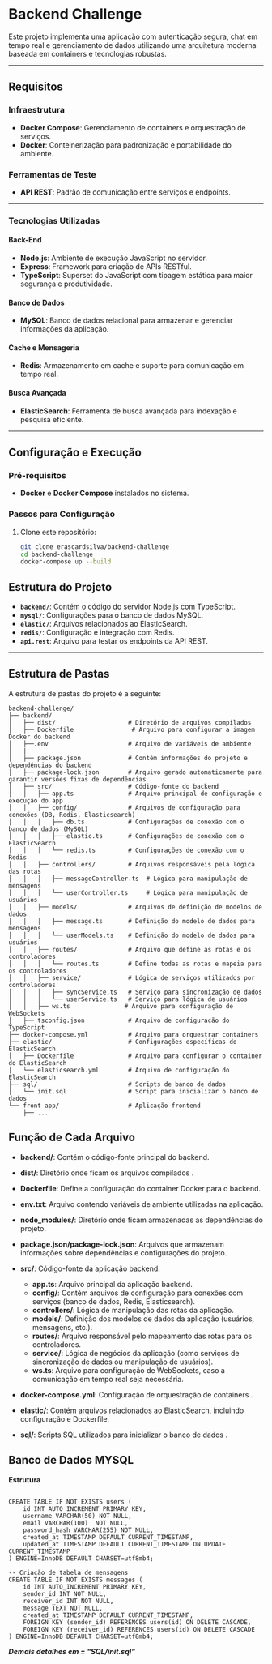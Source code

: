 # Backend Challenge

Este projeto implementa uma aplicação com autenticação segura, chat em tempo real e gerenciamento de dados utilizando uma arquitetura moderna baseada em containers e tecnologias robustas.

---

## **Requisitos**

### **Infraestrutura**
- **Docker Compose**: Gerenciamento de containers e orquestração de serviços.
- **Docker**: Conteinerização para padronização e portabilidade do ambiente.

### **Ferramentas de Teste**
- **API REST**: Padrão de comunicação entre serviços e endpoints.

---

### **Tecnologias Utilizadas**

#### **Back-End**
- **Node.js**: Ambiente de execução JavaScript no servidor.
- **Express**: Framework para criação de APIs RESTful.
- **TypeScript**: Superset do JavaScript com tipagem estática para maior segurança e produtividade.

#### **Banco de Dados**
- **MySQL**: Banco de dados relacional para armazenar e gerenciar informações da aplicação.

#### **Cache e Mensageria**
- **Redis**: Armazenamento em cache e suporte para comunicação em tempo real.

#### **Busca Avançada**
- **ElasticSearch**: Ferramenta de busca avançada para indexação e pesquisa eficiente.

---

## **Configuração e Execução**

### **Pré-requisitos**
- **Docker** e **Docker Compose** instalados no sistema.

### **Passos para Configuração**
1. Clone este repositório:
   ```bash
   git clone erascardsilva/backend-challenge
   cd backend-challenge
   docker-compose up --build
   ```

## **Estrutura do Projeto**

- **`backend/`**: Contém o código do servidor Node.js com TypeScript.
- **`mysql/`**: Configurações para o banco de dados MySQL.
- **`elastic/`**: Arquivos relacionados ao ElasticSearch.
- **`redis/`**: Configuração e integração com Redis.
- **`api.rest`**: Arquivo para testar os endpoints da API REST.

---
## Estrutura de Pastas

A estrutura de pastas do projeto é a seguinte:

```plaintext
backend-challenge/
├── backend/
│   ├── dist/                    # Diretório de arquivos compilados 
│   ├── Dockerfile                # Arquivo para configurar a imagem Docker do backend
│   ├──.env                      # Arquivo de variáveis de ambiente 
│   |          
│   ├── package.json             # Contém informações do projeto e dependências do backend
│   ├── package-lock.json        # Arquivo gerado automaticamente para garantir versões fixas de dependências
│   ├── src/                     # Código-fonte do backend
│   │   ├── app.ts               # Arquivo principal de configuração e execução do app
│   │   ├── config/              # Arquivos de configuração para conexões (DB, Redis, Elasticsearch)
│   │   │   ├── db.ts            # Configurações de conexão com o banco de dados (MySQL)
│   │   │   ├── elastic.ts       # Configurações de conexão com o ElasticSearch
│   │   │   └── redis.ts         # Configurações de conexão com o Redis
│   │   ├── controllers/         # Arquivos responsáveis pela lógica das rotas
│   │   │   ├── messageController.ts  # Lógica para manipulação de mensagens 
│   │   │   └── userController.ts     # Lógica para manipulação de usuários 
│   │   ├── models/              # Arquivos de definição de modelos de dados
│   │   │   ├── message.ts       # Definição do modelo de dados para mensagens
│   │   │   └── userModels.ts    # Definição do modelo de dados para usuários
│   │   ├── routes/              # Arquivo que define as rotas e os controladores
│   │   │   └── routes.ts        # Define todas as rotas e mapeia para os controladores
│   │   ├── service/             # Lógica de serviços utilizados por controladores
│   │   │   ├── syncService.ts   # Serviço para sincronização de dados 
│   │   │   └── userService.ts   # Serviço para lógica de usuários 
│   │   ├── ws.ts               # Arquivo para configuração de WebSockets 
│   ├── tsconfig.json            # Arquivo de configuração do TypeScript
├── docker-compose.yml           # Arquivo para orquestrar containers 
├── elastic/                     # Configurações específicas do ElasticSearch
│   ├── Dockerfile               # Arquivo para configurar o container do ElasticSearch
│   └── elasticsearch.yml        # Arquivo de configuração do ElasticSearch
├── sql/                         # Scripts de banco de dados 
│   └── init.sql                 # Script para inicializar o banco de dados
└── front-app/                   # Aplicação frontend
    ├── ...                     

```

## Função de Cada Arquivo

- **backend/**: Contém o código-fonte principal do backend.

- **dist/**: Diretório onde ficam os arquivos compilados .

- **Dockerfile**: Define a configuração do container Docker para o backend.

- **env.txt**: Arquivo contendo variáveis de ambiente utilizadas na aplicação.

- **node_modules/**: Diretório onde ficam armazenadas as dependências do projeto.

- **package.json/package-lock.json**: Arquivos que armazenam informações sobre dependências e configurações do projeto.

- **src/**: Código-fonte da aplicação backend.
  - **app.ts**: Arquivo principal da aplicação backend.
  - **config/**: Contém arquivos de configuração para conexões com serviços (banco de dados, Redis, Elasticsearch).
  - **controllers/**: Lógica de manipulação das rotas da aplicação.
  - **models/**: Definição dos modelos de dados da aplicação (usuários, mensagens, etc.).
  - **routes/**: Arquivo responsável pelo mapeamento das rotas para os controladores.
  - **service/**: Lógica de negócios da aplicação (como serviços de sincronização de dados ou manipulação de usuários).
  - **ws.ts**: Arquivo para configuração de WebSockets, caso a comunicação em tempo real seja necessária.

- **docker-compose.yml**: Configuração de orquestração de containers .

- **elastic/**: Contém arquivos relacionados ao ElasticSearch, incluindo configuração e Dockerfile.

- **sql/**: Scripts SQL utilizados para inicializar o banco de dados .


## Banco de Dados MYSQL

**Estrutura**

```plaintext

CREATE TABLE IF NOT EXISTS users (
    id INT AUTO_INCREMENT PRIMARY KEY,                
    username VARCHAR(50) NOT NULL,                     
    email VARCHAR(100)  NOT NULL,                     
    password_hash VARCHAR(255) NOT NULL,               
    created_at TIMESTAMP DEFAULT CURRENT_TIMESTAMP,    
    updated_at TIMESTAMP DEFAULT CURRENT_TIMESTAMP ON UPDATE CURRENT_TIMESTAMP 
) ENGINE=InnoDB DEFAULT CHARSET=utf8mb4;

-- Criação de tabela de mensagens
CREATE TABLE IF NOT EXISTS messages (
    id INT AUTO_INCREMENT PRIMARY KEY,                 
    sender_id INT NOT NULL,                           
    receiver_id INT NOT NULL,                         
    message TEXT NOT NULL,                             
    created_at TIMESTAMP DEFAULT CURRENT_TIMESTAMP,    
    FOREIGN KEY (sender_id) REFERENCES users(id) ON DELETE CASCADE,
    FOREIGN KEY (receiver_id) REFERENCES users(id) ON DELETE CASCADE
) ENGINE=InnoDB DEFAULT CHARSET=utf8mb4;

```
***Demais detalhes em = "SQL/init.sql"***